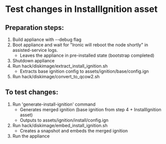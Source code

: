 # Test changes in InstallIgnition asset

## Preparation steps:    
1. Build appliance with --debug flag
2. Boot appliance and wait for "Ironic will reboot the node shortly" in assisted-service logs.
   - Leaves the appliance in pre-installed state (bootstrap completed)
3. Shutdown appliance
4. Run hack/diskimage/extract_install_ignition.sh
   - Extracts base ignition config to assets/ignition/base/config.ign
5. Run hack/diskimage/convert_to_qcow2.sh
    
## To test changes:
1. Run 'generate-install-ignition' command
   - Generates merged ignition (base ignition from step 4 + InstallIgnition asset)
   - Outputs to assets/ignition/install/config.ign
2. Run hack/diskimage/embed_install_ignition.sh
   - Creates a snapshot and embeds the merged ignition
3. Run the appliance
